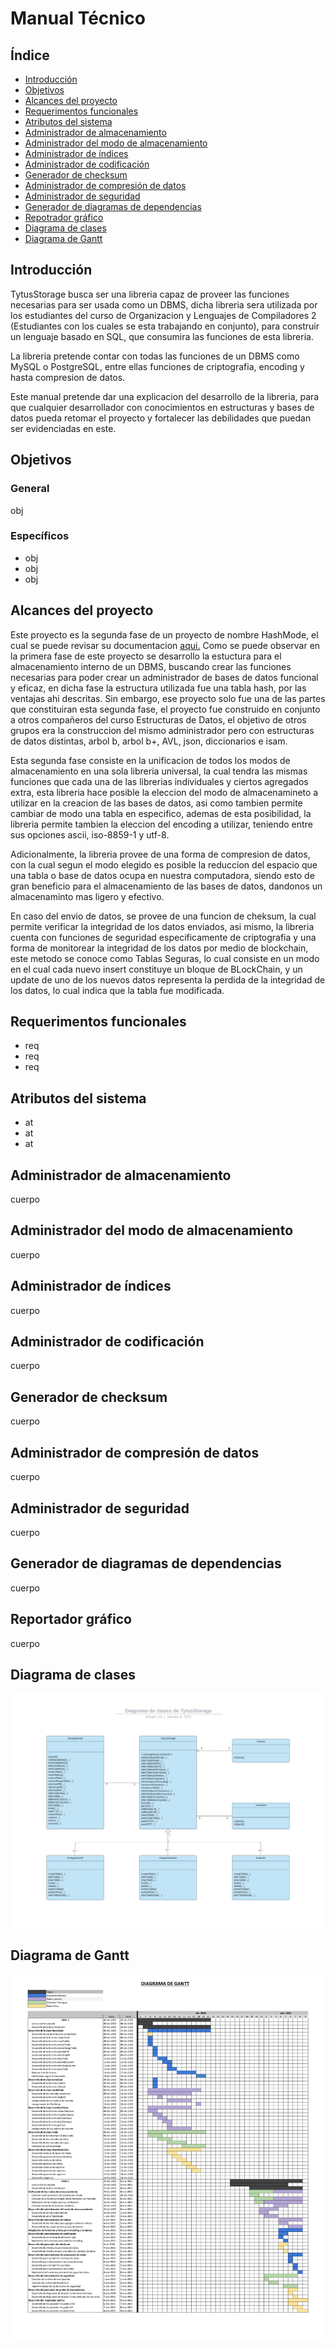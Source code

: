 # Manual Técnico

## Índice

- [Introducción](#introducción)
- [Objetivos](#objetivos)
- [Alcances del proyecto](#alcances-del-proyecto)
- [Requerimentos funcionales](#requerimentos-funcionales)
- [Atributos del sistema](#atributos-del-sistema)
- [Administrador de almacenamiento](#administrador-de-almacenamiento)
- [Administrador del modo de almacenamiento](#administrador-del-modo-de-almacenamiento)
- [Administrador de índices](#administrador-de-índices)
- [Administrador de codificación](#administrador-de-codificación)
- [Generador de checksum](#generador-de-checksum)
- [Administrador de compresión de datos](#administrador-de-compresión-de-datos)
- [Administrador de seguridad](#administrador-de-seguridad)
- [Generador de diagramas de dependencias](#generador-de-diagramas-de-dependencias)
- [Repotrador gráfico](#reportador-grafico)
- [Diagrama de clases](#diagrama-de-clases)
- [Diagrama de Gantt](#diagrama-de-gantt)

## Introducción
TytusStorage busca ser una libreria capaz de proveer las funciones necesarias para ser usada como un DBMS, dicha libreria sera utilizada por los estudiantes del curso de Organizacion y Lenguajes de Compiladores 2 (Estudiantes con los cuales se esta trabajando en conjunto), para construir un lenguaje basado en SQL, que consumira las funciones de esta libreria.

La libreria pretende contar con todas las funciones de un DBMS como MySQL o PostgreSQL, entre ellas funciones de criptografia, encoding y hasta compresion de datos. 

Este manual pretende dar una explicacion del desarrollo de la libreria, para que cualquier desarrollador con conocimientos en estructuras y bases de datos pueda retomar el proyecto y fortalecer las debilidades que puedan ser evidenciadas en este.

## Objetivos

### General

obj

### Específicos

- obj
- obj
- obj

## Alcances del proyecto

Este proyecto es la segunda fase de un proyecto de nombre HashMode, el cual se puede revisar su documentacion [aqui.](https://github.com/tytusdb/tytus/blob/main/storage/team15/docs/Manual%20tecnico.md) Como se puede observar en la primera fase de este proyecto se desarrollo la estuctura para el almacenamiento interno de un DBMS, buscando crear las funciones necesarias para poder crear un administrador de bases de datos funcional y eficaz, en dicha fase la estructura utilizada fue una tabla hash, por las ventajas ahi descritas. Sin embargo, ese proyecto solo fue una de las partes que constituiran esta segunda fase, el proyecto fue construido en conjunto a otros compañeros del curso Estructuras de Datos, el objetivo de otros grupos era la construccion del mismo administrador pero con estructuras de datos distintas, arbol b, arbol b+, AVL, json, diccionarios e isam.

Esta segunda fase consiste en la unificacion de todos los modos de almacenamiento en una sola libreria universal, la cual tendra las mismas funciones que cada una de las librerias individuales y ciertos agregados extra, esta libreria hace posible la eleccion del modo de almacenamineto a utilizar en la creacion de las bases de datos, asi como tambien permite cambiar de modo una tabla en especifico, ademas de esta posibilidad, la libreria permite tambien la eleccion del encoding a utilizar, teniendo entre sus opciones ascii, iso-8859-1 y utf-8.

Adicionalmente, la libreria provee de una forma de compresion de datos, con la cual segun el modo elegido es posible la reduccion del espacio que una tabla o base de datos ocupa en nuestra computadora, siendo esto de gran beneficio para el almacenamiento de las bases de datos, dandonos un almacenaminto mas ligero y efectivo.

En caso del envio de datos, se provee de una funcion de cheksum, la cual permite verificar la integridad de los datos enviados, asi mismo, la libreria cuenta con funciones de seguridad especificamente de criptografia y una forma de monitorear la integridad de los datos por medio de blockchain, este metodo se conoce como Tablas Seguras, lo cual consiste en un modo en el cual cada nuevo insert constituye un bloque de BLockChain, y un update de uno de los nuevos datos representa la perdida de la integridad de los datos, lo cual indica que la tabla fue modificada. 

## Requerimentos funcionales

- req
- req
- req

## Atributos del sistema

- at
- at
- at

## Administrador de almacenamiento

cuerpo

## Administrador del modo de almacenamiento

cuerpo

## Administrador de índices

cuerpo

## Administrador de codificación

cuerpo

## Generador de checksum

cuerpo

## Administrador de compresión de datos

cuerpo

## Administrador de seguridad

cuerpo

## Generador de diagramas de dependencias

cuerpo

## Reportador gráfico

cuerpo

## Diagrama de clases

![diagrama-clases](img/diagrama-clases.png "Diagrama de clases")

## Diagrama de Gantt

![diagrama-gantt](img/diagrama-gantt.jpg "Diagrama de Gantt")
